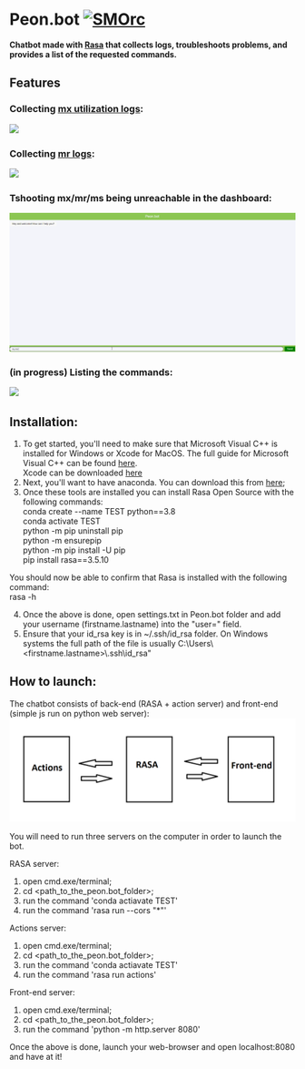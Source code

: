 # **Peon.bot** <a href="https://emoji.gg/emoji/SMOrc"><img src="https://cdn3.emoji.gg/emojis/SMOrc.png" width="32px" height="32px" alt="SMOrc"></a>
**Chatbot made with <a href="https://github.com/rasaHQ/rasa">Rasa</a> that collects logs, troubleshoots problems, and provides a list of the requested commands.**


## Features

### Collecting [mx utilization logs](https://documentation.meraki.com/MX/Monitoring_and_Reporting/Device_Utilization):
![](gifs/mx-logs.gif)

### Collecting [mr logs](https://documentation.meraki.com/Meraki_Internal/Support/Mules/INTERNAL%3A_Troubleshoot_Wireless_Clients_Activity):
![](gifs/mr-logs.gif)

### Tshooting mx/mr/ms being unreachable in the dashboard:
![](gifs/unreachable.gif)

### (in progress) Listing the commands:
![](gifs/find_commands.gif)


## Installation:
1) To get started, you'll need to make sure that Microsoft Visual C++ is installed for Windows or Xcode for MacOS. 
The full guide for Microsoft Visual C++ can be found [here](https://learn.microsoft.com/en-US/cpp/windows/latest-supported-vc-redist?view=msvc-160).<br>
Xcode can be downloaded [here](https://apps.apple.com/us/app/xcode/id497799835?mt=12)
2) Next, you'll want to have anaconda. You can download this from [here](https://www.anaconda.com/download#downloads);
3) Once these tools are installed you can install Rasa Open Source with the following commands:<br>
conda create --name TEST python==3.8<br>
conda activate TEST<br>
python -m pip uninstall pip<br>
python -m ensurepip<br>
python -m pip install -U pip<br>
pip install rasa==3.5.10<br>

You should now be able to confirm that Rasa is installed with the following command:<br>
rasa -h<br>

4) Once the above is done, open settings.txt in Peon.bot folder and add your username (firstname.lastname) into the "user=" field.
5) Ensure that your id_rsa key is in ~/.ssh/id_rsa folder. On Windows systems the full path of the file is usually C:\Users\\<firstname.lastname>\\.ssh\id_rsa"


## How to launch:
The chatbot consists of back-end (RASA + action server) and front-end (simple js run on python web server):
![](architecture.png)

You will need to run three servers on the computer in order to launch the bot.

RASA server:
1) open cmd.exe/terminal;
2) cd <path_to_the_peon.bot_folder>;
3) run the command 'conda actiavate TEST'
4) run the command 'rasa run --cors "*"'

Actions server:
1) open cmd.exe/terminal;
2) cd <path_to_the_peon.bot_folder>;
3) run the command 'conda actiavate TEST'
4) run the command 'rasa run actions'

Front-end server:
1) open cmd.exe/terminal;
2) cd <path_to_the_peon.bot_folder>;
3) run the command 'python -m http.server 8080'

Once the above is done, launch your web-browser and open localhost:8080 and have at it!
